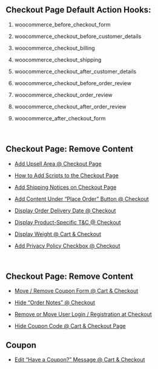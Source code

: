 ## Checkout Page Default Action Hooks:

1)  woocommerce_before_checkout_form

2)  woocommerce_checkout_before_customer_details

3)  woocommerce_checkout_billing

4)  woocommerce_checkout_shipping

5)  woocommerce_checkout_after_customer_details

6)  woocommerce_checkout_before_order_review

7)  woocommerce_checkout_order_review

8)  woocommerce_checkout_after_order_review

9)  woocommerce_after_checkout_form

<br/>

## Checkout Page: Remove Content


* [Add Upsell Area @ Checkout Page](https://businessbloomer.com/woocommerce-add-upsell-area-checkout-page/)

* [How to Add Scripts to the Checkout Page](https://businessbloomer.com/woocommerce-add-html-javascript-checkout-page/)

* [Add Shipping Notices on Checkout Page](https://businessbloomer.com/woocommerce-add-shipping-notices-checkout-page/)

* [Add Content Under “Place Order” Button @ Checkout](https://businessbloomer.com/woocommerce-add-content-under-place-order-button-checkout/)

* [Display Order Delivery Date @ Checkout](https://businessbloomer.com/woocommerce-display-order-delivery-date-checkout/)

* [Display Product-Specific T&C @ Checkout](https://businessbloomer.com/woocommerce-display-product-specific-tc-checkout/)

* [Display Weight @ Cart & Checkout](https://businessbloomer.com/woocommerce-display-weight-cart-checkout/)

* [Add Privacy Policy Checkbox @ Checkout](https://businessbloomer.com/woocommerce-additional-acceptance-checkbox-checkout/)

<br/>

## Checkout Page: Remove Content

* [Move / Remove Coupon Form @ Cart & Checkout](https://businessbloomer.com/woocommerce-move-remove-coupon-form-cart-checkout/)

* [Hide “Order Notes” @ Checkout](https://businessbloomer.com/woocommerce-remove-order-notes-checkout-page/)

* [Remove or Move User Login / Registration at Checkout](https://businessbloomer.com/woocommerce-remove-move-loginregistration-checkout/)

* [Hide Coupon Code @ Cart & Checkout Page](https://businessbloomer.com/woocommerce-hide-coupon-code-cartcheckout-page/)


## Coupon
* [Edit “Have a Coupon?” Message @ Cart & Checkout](https://www.businessbloomer.com/woocommerce-change-coupon-code-message-cart-checkout/)

